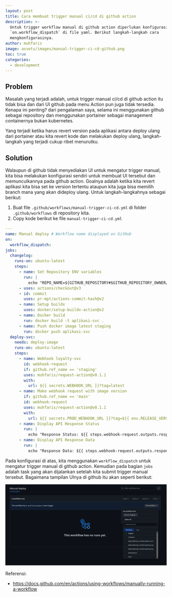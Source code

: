 ```yaml
---
layout: post
title: Cara membuat trigger manual ci/cd di github action
description: >-
  Untuk trigger workflow manual di github action diperlukan konfigurasi
  `on.workflow_dispatch` di file yaml. Berikut langkah-langkah cara
  mengkonfigurasinya.
author: muhfaris
image: assets/images/manual-trigger-ci-cd-github.png
toc: true
categories:
  - development
---
```

## Problem

Masalah yang terjadi adalah, untuk trigger manual ci/cd di github action itu tidak bisa dan dari UI github pada menu Action pun juga tidak tersedia. Kenapa ini penting? dari pengalaman saya, selama ini menggunakan github sebagai repository dan menggunakan portainer sebagai management containernya bukan kubernetes.

Yang terjadi ketika harus revert version pada aplikasi antara deploy ulang dari portainer atau kita revert kode dan melakukan deploy ulang, langkah-langkah yang terjadi cukup ribet menurutku.

## Solution

Walaupun di github tidak menyediakan UI untuk mengatur trigger manual, kita bisa melakukan konfigurasi sendiri untuk membuat UI tersebut dan memunculkannya pada github action. Goalnya adalah ketika kita revert aplikasi kita bisa set ke version tertentu ataupun kita juga bisa memilih branch mana yang akan dideploy ulang.
Untuk langkah-langkahnya sebagai berikut:

1. Buat file `.github/workflows/manual-trigger-ci-cd.yml` di folder `.github/workflows` di repository kita.
2. Copy kode berikut ke file `manual-trigger-ci-cd.yml`

```yaml
---
name: Manual deploy # Workflow name displayed on GitHub
on:
  workflow_dispatch:
jobs:
  changelog:
    runs-on: ubuntu-latest
    steps:
      - name: Set Repository ENV variables
        run: |
          echo "REPO_NAME=${GITHUB_REPOSITORY#$GITHUB_REPOSITORY_OWNER/}" >> $GITHUB_ENV
      - uses: actions/checkout@v3
      - id: commit
        uses: pr-mpt/actions-commit-hash@v2
      - name: Setup buildx
        uses: docker/setup-buildx-action@v2
      - name: Docker build
        run: docker build -t aplikasi-svc .
      - name: Push docker image latest staging
        run: docker push aplikasi-svc
  deploy-svc:
    needs: deploy-image
    runs-on: ubuntu-latest
    steps:
      - name: Webhook loyalty-svc
        id: webhook-request
        if: github.ref_name == 'staging'
        uses: muhfaris/request-action@v0.1.1
        with:
          url: ${{ secrets.WEBHOOK_URL }}?tag=latest
      - name: Make webhook request with image version
        if: github.ref_name == 'main'
        id: webhook-request
        uses: muhfaris/request-action@v0.1.1
        with:
          url: ${{ secrets.PROD_WEBHOOK_URL }}?tag=${{ env.RELEASE_VERSION }}
      - name: Display API Response Status
        run: |
          echo "Response Status: ${{ steps.webhook-request.outputs.response-status }}"
      - name: Display API Response Data
        run: |
          echo "Response Data: ${{ steps.webhook-request.outputs.response-data }}"
```

Pada konfigurasi di atas, kita menggunakan `workflow_dispatch` untuk mengatur trigger manual di github action. Kemudian pada bagian `jobs` adalah task yang akan dijalankan setelah kita submit trigger manual tersebut. Bagaimana tampilan UInya di github itu akan seperti berikut:

![workflow_dispatch](assets/images/manual-trigger-ci-cd-github.png)

Referensi:

- https://docs.github.com/en/actions/using-workflows/manually-running-a-workflow
